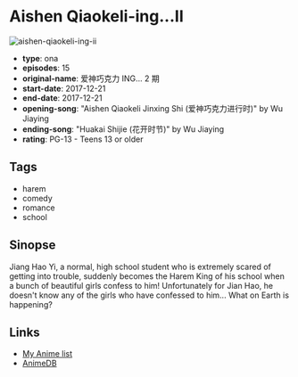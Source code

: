 # Aishen Qiaokeli-ing...II

![aishen-qiaokeli-ing-ii](https://cdn.myanimelist.net/images/anime/5/89258.jpg)

-   **type**: ona
-   **episodes**: 15
-   **original-name**: 爱神巧克力 ING... 2 期
-   **start-date**: 2017-12-21
-   **end-date**: 2017-12-21
-   **opening-song**: "Aishen Qiaokeli Jinxing Shi (爱神巧克力进行时)" by Wu Jiaying
-   **ending-song**: "Huakai Shijie (花开时节)" by Wu Jiaying
-   **rating**: PG-13 - Teens 13 or older

## Tags

-   harem
-   comedy
-   romance
-   school

## Sinopse

Jiang Hao Yi, a normal, high school student who is extremely scared of getting into trouble, suddenly becomes the Harem King of his school when a bunch of beautiful girls confess to him! Unfortunately for Jian Hao, he doesn't know any of the girls who have confessed to him... What on Earth is happening?

## Links

-   [My Anime list](https://myanimelist.net/anime/36848/Aishen_Qiaokeli-ingII)
-   [AnimeDB](http://anidb.info/perl-bin/animedb.pl?show=anime&aid=13634)
